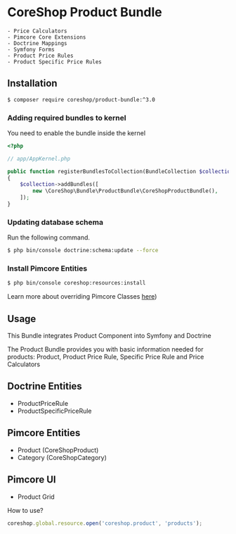 # CoreShop Product Bundle

    - Price Calculators
    - Pimcore Core Extensions
    - Doctrine Mappings
    - Symfony Forms
    - Product Price Rules
    - Product Specific Price Rules

## Installation
```bash
$ composer require coreshop/product-bundle:^3.0
```

### Adding required bundles to kernel
You need to enable the bundle inside the kernel

```php
<?php

// app/AppKernel.php

public function registerBundlesToCollection(BundleCollection $collection)
{
    $collection->addBundles([
        new \CoreShop\Bundle\ProductBundle\CoreShopProductBundle(),
    ]);
}
```

### Updating database schema
Run the following command.

```bash
$ php bin/console doctrine:schema:update --force
```

### Install Pimcore Entities

```bash
$ php bin/console coreshop:resources:install
```

Learn more about overriding Pimcore Classes [here](../03_Development/01_Extending_Guide/03_Extend_CoreShop_DataObjects.md))

## Usage

This Bundle integrates Product Component into Symfony and Doctrine

The Product Bundle provides you with basic information needed for products: Product, Product Price Rule, Specific Price Rule and Price Calculators

## Doctrine Entities
 - ProductPriceRule
 - ProductSpecificPriceRule

## Pimcore Entities
 - Product (CoreShopProduct)
 - Category (CoreShopCategory)

## Pimcore UI

 - Product Grid

How to use?

```javascript
coreshop.global.resource.open('coreshop.product', 'products');
```
